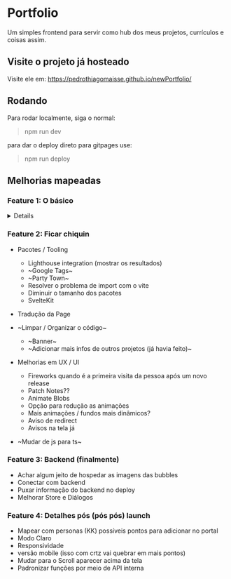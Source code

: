# Portfolio

Um simples frontend para servir como hub dos meus projetos, currículos e coisas assim.

## Visite o projeto já hosteado

Visite ele em: <https://pedrothiagomaisse.github.io/newPortfolio/>

## Rodando

Para rodar localmente, siga o normal:
> npm run dev

para dar o deploy direto para gitpages use:
> npm run deploy

## Melhorias mapeadas

### Feature 1: O básico
<details>
- ~Banner img~
- ~Garantir nota alta no lighthouse (talvez isso quebre em mais tasks)~
    nota atual: 100, 100, 100, 100
    -~Page prevented back/forward cache restoration - resolvido quando foi pro git~
    -~ Cor do open source não tem contraste suficiente~
    -~Diminuir tamanho das imagens~
    -~Aspect Ratio das imagens~
- ~Melhorar o ReadMe~
- ~Adicionar listas com links, e tags dentro do banner~
- ~Adicionar um gradiante nas imagens do banner para facilitar a leitura (ou uma layer cinza)~
- ~Melhorar o texto dos banners~
- ~Bug de clicar no banner~
- ~Diminuir as ondas no curriculo~
- ~Novo componente de bubbles para cada opção~
- ~Modificar a Appbar para parte dela ficar emcima do conteúdo~
- ~Criar uma variável global para pegar as cores de tags (sim, isso é sério)~
- ~Juntar os projetos e ver se o componente precisa de algo~
- ~Separar o Banner em +1 componente~
- ~Rever o visual geral da page~
- ~Limpar outras coisas~
</details>

### Feature 2: Ficar chiquin
- Pacotes / Tooling
    - Lighthouse integration (mostrar os resultados)
    - ~Google Tags~
    - ~Party Town~
    - Resolver o problema de import com o vite
    - Diminuir o tamanho dos pacotes
    - SvelteKit

- Tradução da Page

- ~Limpar / Organizar o código~
    - ~Banner~
    - ~Adicionar mais infos de outros projetos (já havia feito)~

- Melhorias em UX / UI
    - Fireworks quando é a primeira visita da pessoa após um novo release
    - Patch Notes??
    - Animate Blobs
    - Opção para redução as animações
    - Mais animações / fundos mais dinâmicos?
    - Aviso de redirect
    - Avisos na tela já
    
- ~Mudar de js para ts~
### Feature 3: Backend (finalmente)
- Achar algum jeito de hospedar as imagens das bubbles
- Conectar com backend
- Puxar informação do backend no deploy
- Melhorar Store e Diálogos

### Feature 4: Detalhes pós (pós pós) launch 
- Mapear com personas (KK) possíveis pontos para adicionar no portal
- Modo Claro
- Responsividade
- versão mobile (isso com crtz vai quebrar em mais pontos)
- Mudar para o Scroll aparecer acima da tela
- Padronizar funções por meio de API interna